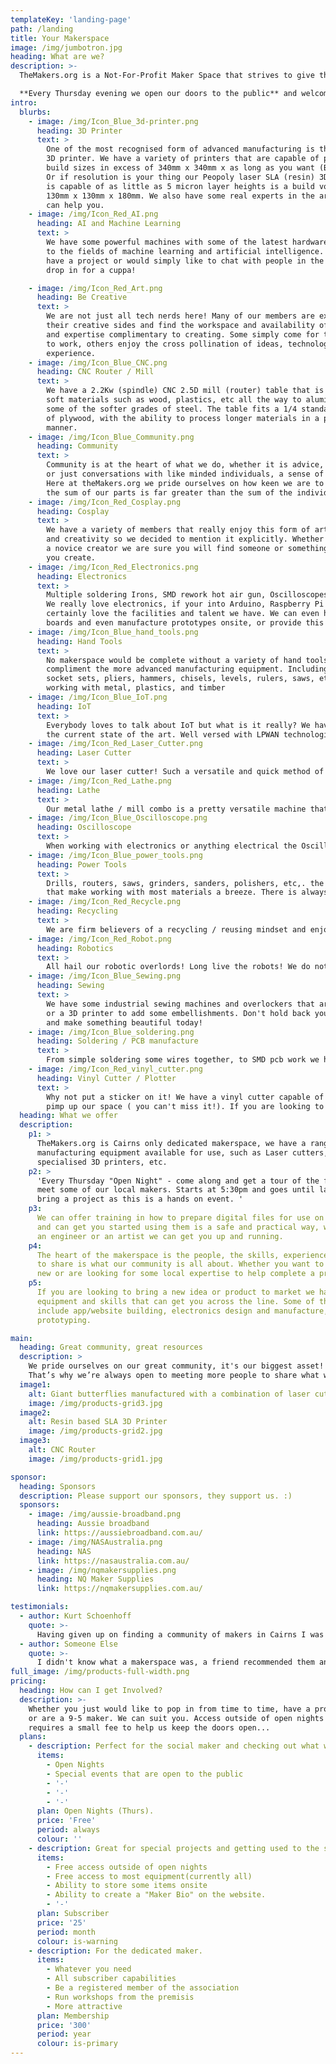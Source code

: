 ```yaml
---
templateKey: 'landing-page'
path: /landing
title: Your Makerspace
image: /img/jumbotron.jpg
heading: What are we?
description: >-
  TheMakers.org is a Not-For-Profit Maker Space that strives to give the community access to cutting edge technology, resources and know-how. If you don't have the space, equipment, or knowledge to realise your dreams or complete a project, perhaps we can help. 

  **Every Thursday evening we open our doors to the public** and welcome anyone and everyone to join us. Come see what all the fuss is about.
intro:
  blurbs:
    - image: /img/Icon_Blue_3d-printer.png
      heading: 3D Printer
      text: >
        One of the most recognised form of advanced manufacturing is the humble 
        3D printer. We have a variety of printers that are capable of printing 
        build sizes in excess of 340mm x 340mm x as long as you want (Blackbelt 3D)
        Or if resolution is your thing our Peopoly laser SLA (resin) 3D printer 
        is capable of as little as 5 micron layer heights is a build volume of 
        130mm x 130mm x 180mm. We also have some real experts in the area who 
        can help you.
    - image: /img/Icon_Red_AI.png
      heading: AI and Machine Learning
      text: >
        We have some powerful machines with some of the latest hardware dedicated 
        to the fields of machine learning and artificial intelligence. If you 
        have a project or would simply like to chat with people in the field,
        drop in for a cuppa! 

    - image: /img/Icon_Red_Art.png
      heading: Be Creative
      text: >
        We are not just all tech nerds here! Many of our members are exploring 
        their creative sides and find the workspace and availability of tools 
        and expertise complimentary to creating. Some simply come for the room
        to work, others enjoy the cross pollination of ideas, technology and 
        experience.
    - image: /img/Icon_Blue_CNC.png
      heading: CNC Router / Mill
      text: >
        We have a 2.2Kw (spindle) CNC 2.5D mill (router) table that is capable of 
        soft materials such as wood, plastics, etc all the way to aluminium and 
        some of the softer grades of steel. The table fits a 1/4 standard sheet 
        of plywood, with the ability to process longer materials in a partitioned 
        manner.
    - image: /img/Icon_Blue_Community.png
      heading: Community
      text: >
        Community is at the heart of what we do, whether it is advice, experience,
        or just conversations with like minded individuals, a sense of community is key.
        Here at theMakers.org we pride ourselves on how keen we are to share and ensure 
        the sum of our parts is far greater than the sum of the individual qualities.
    - image: /img/Icon_Red_Cosplay.png
      heading: Cosplay
      text: >
        We have a variety of members that really enjoy this form of artistic expression 
        and creativity so we decided to mention it explicitly. Whether a seasoned artist or 
        a novice creator we are sure you will find someone or something here that will help
        you create.
    - image: /img/Icon_Red_Electronics.png
      heading: Electronics
      text: >
        Multiple soldering Irons, SMD rework hot air gun, Oscilloscopes, the list goes on...
        We really love electronics, if your into Arduino, Raspberry Pi's, sensors you will
        certainly love the facilities and talent we have. We can even help you develop circuit
        boards and even manufacture prototypes onsite, or provide this as a service.
    - image: /img/Icon_Blue_hand_tools.png
      heading: Hand Tools
      text: >
        No makerspace would be complete without a variety of hand tools to 
        compliment the more advanced manufacturing equipment. Including screwdrivers,
        socket sets, pliers, hammers, chisels, levels, rulers, saws, etc. Covering 
        working with metal, plastics, and timber
    - image: /img/Icon_Blue_IoT.png
      heading: IoT
      text: >
        Everybody loves to talk about IoT but what is it really? We have a few makers that have worked in the field and have a strong understanding of
        the current state of the art. Well versed with LPWAN technologies all the way to displaying the data and gaining insight from it. We also host a "Things network" LORAWAN access point and fully support community driven as well as private/commercial projects.
    - image: /img/Icon_Red_Laser_Cutter.png
      heading: Laser Cutter
      text: >
        We love our laser cutter! Such a versatile and quick method of custom manufacturing. Our laser cutter is capable of approx 1500 x 900 cutting area. We also have attachments for working with cylindrical / rotational cutting and etching. most natural materials, plastics and fabrics are able to be processed, come have a chat to us if you have something in mind and we can help select materials etc, to ensure you get the product you want!
    - image: /img/Icon_Red_Lathe.png
      heading: Lathe
      text: >
        Our metal lathe / mill combo is a pretty versatile machine that allows a manual processing of metals and plastics. We have a reasonably small but capable set of tools and accessories that make this the go-to tool form many types of material processing.
    - image: /img/Icon_Blue_Oscilloscope.png
      heading: Oscilloscope
      text: >
        When working with electronics or anything electrical the Oscilloscope is what really shows you what is going on. Most electronics give us little visual cues as to what is taking place in a circuit, this invaluable tool is great for diagnosing electronic faults and learning more about what is actually happening in circuit. We have both a CRO and a DSO available for use.
    - image: /img/Icon_Blue_power_tools.png
      heading: Power Tools
      text: >
        Drills, routers, saws, grinders, sanders, polishers, etc,. the list goes on and on... We have onsite a fairly comprehensive range of powered tools
        that make working with most materials a breeze. There is always a "right" tool for the job, so don,t let your project suffer needlessly let you skills shine. We also love to help people who are a little less confident but looking to learn.
    - image: /img/Icon_Red_Recycle.png
      heading: Recycling
      text: >
        We are firm believers of a recycling / reusing mindset and enjoy rebelling against the idea of a throw away society. We are currently working on a number of plastic recycling and processing ideas and projects and are actively looking for more people to help in this area.
    - image: /img/Icon_Red_Robot.png
      heading: Robotics
      text: >
        All hail our robotic overlords! Long live the robots! We do not fear a robot uprising, in fact we love the potential that this areas has instore for our future. Come create and learn in this exciting field and help create a better future for yourself and human kind, whilst having a great time doing it.
    - image: /img/Icon_Blue_Sewing.png
      heading: Sewing
      text: >
        We have some industrial sewing machines and overlockers that are great for all sorts of work including canvas and leather. Large areas to lay out material, why not even try using the Laser cutter to cut out your pattern 
        or a 3D printer to add some embellishments. Don't hold back your creativity
        and make something beautiful today!
    - image: /img/Icon_Blue_soldering.png
      heading: Soldering / PCB manufacture
      text: >
        From simple soldering some wires together, to SMD pcb work we have a variety of tools that make this process much more simple and give your project a professional look. We also have many years experience creating circuit boards and working with custom electronics. Our in house capabilities can create SMD boards with a solder mask perfect for prototypes and one offs.
    - image: /img/Icon_Red_vinyl_cutter.png
      heading: Vinyl Cutter / Plotter
      text: >
        Why not put a sticker on it! We have a vinyl cutter capable of 600mm wide rolls that loves being used. We have used this machine with great success to 
        pimp up our space ( you can't miss it!). If you are looking to make a sign for your business, garage sale or even you car we have the know how and the tech! Also great for creating decals in the shower or on a feature wall.
  heading: What we offer
  description:
    p1: >
      TheMakers.org is Cairns only dedicated makerspace, we have a range of advanced 
      manufacturing equipment available for use, such as Laser cutters, CNC machines, 
      specialised 3D printers, etc.
    p2: >
      'Every Thursday "Open Night" - come along and get a tour of the facilities and 
      meet some of our local makers. Starts at 5:30pm and goes until late. Feel free to 
      bring a project as this is a hands on event. '
    p3:
      We can offer training in how to prepare digital files for use on this equipment
      and can get you started using them is a safe and practical way, whether you are
      an engineer or an artist we can get you up and running.
    p4:
      The heart of the makerspace is the people, the skills, experience and willingness
      to share is what our community is all about. Whether you want to learn something
      new or are looking for some local expertise to help complete a project we can help.
    p5:
      If you are looking to bring a new idea or product to market we have a range of
      equipment and skills that can get you across the line. Some of the services available
      include app/website building, electronics design and manufacture, product design and
      prototyping.

main:
  heading: Great community, great resources
  description: >
    We pride ourselves on our great community, it's our biggest asset!
    That’s why we’re always open to meeting more people to share what we have built with. Come see what all the fuss is about.
  image1:
    alt: Giant butterflies manufactured with a combination of laser cutter and 3D printer.
    image: /img/products-grid3.jpg
  image2:
    alt: Resin based SLA 3D Printer
    image: /img/products-grid2.jpg
  image3:
    alt: CNC Router
    image: /img/products-grid1.jpg

sponsor:
  heading: Sponsors
  description: Please support our sponsors, they support us. :)
  sponsors:
    - image: /img/aussie-broadband.png
      heading: Aussie broadband
      link: https://aussiebroadband.com.au/
    - image: /img/NASAustralia.png
      heading: NAS
      link: https://nasaustralia.com.au/
    - image: /img/nqmakersupplies.png
      heading: NQ Maker Supplies
      link: https://nqmakersupplies.com.au/

testimonials:
  - author: Kurt Schoenhoff
    quote: >-
      Having given up on finding a community of makers in Cairns I was surprised in the best way ever once I came across theMakers.org. Instantly I knew I was home!
  - author: Someone Else
    quote: >-
      I didn't know what a makerspace was, a friend recommended them and I am so glad they did. I am so regularly at open nights I don't know what else I would do on a Thursday evening. :)
full_image: /img/products-full-width.png
pricing:
  heading: How can I get Involved?
  description: >-
    Whether you just would like to pop in from time to time, have a project to complete,
    or are a 9-5 maker. We can suit you. Access outside of open nights and special events
    requires a small fee to help us keep the doors open...
  plans:
    - description: Perfect for the social maker and checking out what we have to offer
      items:
        - Open Nights
        - Special events that are open to the public
        - '-'
        - '-'
        - '-'
      plan: Open Nights (Thurs).
      price: 'Free'
      period: always
      colour: ''
    - description: Great for special projects and getting used to the space
      items:
        - Free access outside of open nights
        - Free access to most equipment(currently all)
        - Ability to store some items onsite
        - Ability to create a "Maker Bio" on the website.
        - '-'
      plan: Subscriber
      price: '25'
      period: month
      colour: is-warning
    - description: For the dedicated maker.
      items:
        - Whatever you need
        - All subscriber capabilities
        - Be a registered member of the association
        - Run workshops from the premisis
        - More attractive
      plan: Membership
      price: '300'
      period: year
      colour: is-primary
---
```

